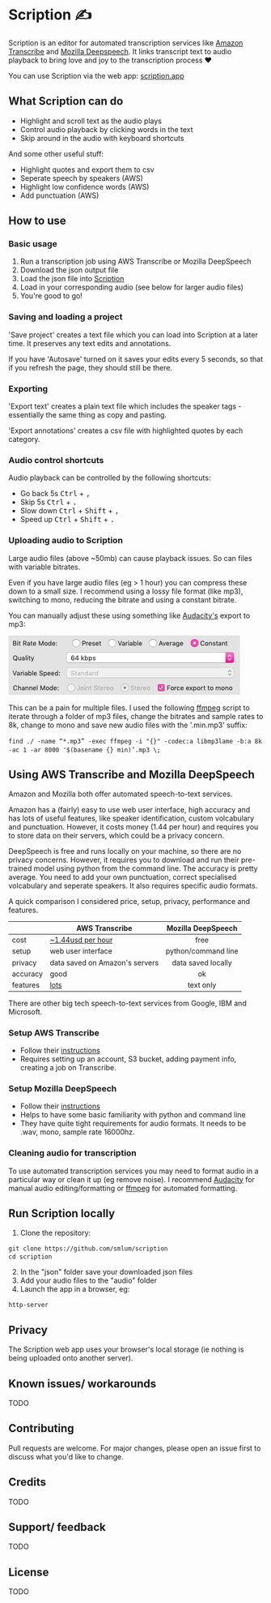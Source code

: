 # Scription ✍️

Scription is an editor for automated transcription services like [Amazon Transcribe](https://aws.amazon.com/transcribe/) and [Mozilla Deepspeech](https://github.com/mozilla/DeepSpeech). It links transcript text to audio playback to bring love and joy to the transcription process ❤️ 

You can use Scription via the web app: [scription.app](https://scription.app/)

## What Scription can do

* Highlight and scroll text as the audio plays 
* Control audio playback by clicking words in the text
* Skip around in the audio with keyboard shortcuts

And some other useful stuff:

* Highlight quotes and export them to csv
* Seperate speech by speakers (AWS)
* Highlight low confidence words (AWS)
* Add punctuation (AWS)

## How to use

### Basic usage

1. Run a transcription job using AWS Transcribe or Mozilla DeepSpeech
2. Download the json output file
3. Load the json file into [Scription](https://smlum.github.io/scription/)
4. Load in your corresponding audio (see below for larger audio files)
5. You're good to go!


### Saving and loading a project 

'Save project' creates a text file which you can load into Scription at a later time. It preserves any text edits and annotations.

If you have 'Autosave' turned on it saves your edits every 5 seconds, so that if you refresh the page, they should still be there.


### Exporting 

'Export text' creates a plain text file which includes the speaker tags - essentially the same thing as copy and pasting. 

'Export annotations' creates a csv file with highlighted quotes by each category.

### Audio control shortcuts 

Audio playback can be controlled by the following shortcuts:

* Go back 5s <kbd>Ctrl</kbd> + <kbd>,</kbd>
* Skip 5s <kbd>Ctrl</kbd> + <kbd>.</kbd>
* Slow down <kbd>Ctrl</kbd> + <kbd>Shift</kbd> + <kbd>,</kbd>
* Speed up <kbd>Ctrl</kbd> + <kbd>Shift</kbd> + <kbd>.</kbd>

### Uploading audio to Scription 

Large audio files (above ~50mb) can cause playback issues. So can files with variable bitrates.

Even if you have large audio files (eg > 1 hour) you can compress these down to a small size. I recommend using a lossy file format (like mp3), switching to mono, reducing the bitrate and using a constant bitrate. 

You can manually adjust these using something like [Audacity's](https://www.audacityteam.org/) export to mp3:

<img src="images/audacity.png">

This can be a pain for multiple files. I used the following [ffmpeg](https://ffmpeg.org/) script to iterate through a folder of mp3 files, change the bitrates and sample rates to 8k, change to mono and save new audio files with the '.min.mp3' suffix:

`
find ./ -name “*.mp3” -exec ffmpeg -i "{}" -codec:a libmp3lame -b:a 8k -ac 1 -ar 8000 '$(basename {} min)’.mp3 \;
`

## Using AWS Transcribe and Mozilla DeepSpeech

Amazon and Mozilla both offer automated speech-to-text services. 

Amazon has a (fairly) easy to use web user interface, high accuracy and has lots of useful features, like speaker identification, custom volcabulary and punctuation. However, it costs money (1.44 per hour) and requires you to store data on their servers, which could be a privacy concern. 

DeepSpeech is free and runs locally on your machine, so there are no privacy concerns. However, it requires you to download and run their pre-trained model using python from the command line. The accuracy is pretty average. You need to add your own punctuation, correct specialised volcabulary and seperate speakers. It also requires specific audio formats.

A quick comparison I considered price, setup, privacy, performance and features. 

|| AWS Transcribe       | Mozilla DeepSpeech           |
|---| ------------- |:-------------:|
|cost| [~1.44usd per hour](https://aws.amazon.com/transcribe/pricing/)   | free |
|setup| web user interface     | python/command line  |
|privacy| data saved on Amazon's servers | data saved locally  |
|accuracy| good | ok   |
|features| [lots](https://aws.amazon.com/transcribe/features/) | text only  |

There are other big tech speech-to-text services from Google, IBM and Microsoft.

### Setup AWS Transcribe

* Follow their [instructions](https://aws.amazon.com/getting-started/hands-on/create-audio-transcript-transcribe/)
* Requires setting up an account, S3 bucket, adding payment info, creating a job on Transcribe.

### Setup Mozilla DeepSpeech

* Follow their [instructions](https://deepspeech.readthedocs.io/en/latest/?badge=latest)
* Helps to have some basic familiarity with python and command line
* They have quite tight requirements for audio formats. It needs to be .wav, mono, sample rate 16000hz.

### Cleaning audio for transcription

To use automated transcription services you may need to format audio in a particular way or clean it up (eg remove noise). I recommend [Audacity](https://www.audacityteam.org/) for manual audio editing/formatting or [ffmpeg](https://ffmpeg.org/) for automated formatting.

## Run Scription locally

1. Clone the repository:
```
git clone https://github.com/smlum/scription
cd scription
```
2. In the "json" folder save your downloaded json files 
3. Add your audio files to the "audio" folder
3. Launch the app in a browser, eg:
```
http-server
```

## Privacy 

The Scription web app uses your browser's local storage (ie nothing is being uploaded onto another server). 

## Known issues/ workarounds

TODO

## Contributing

Pull requests are welcome. For major changes, please open an issue first to discuss what you'd like to change.

## Credits

TODO

## Support/ feedback

TODO

## License

TODO


